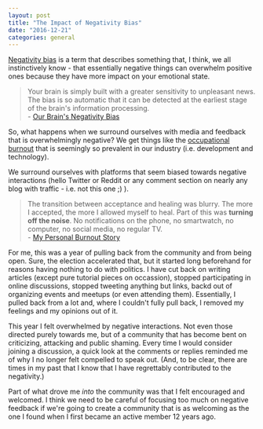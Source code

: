 ```yaml
---
layout: post
title: "The Impact of Negativity Bias"
date: "2016-12-21"
categories: general
---
```


[Negativity bias](https://en.wikipedia.org/wiki/Negativity_bias) is a term that describes something that, I think, we all instinctively know - that essentially negative things can overwhelm positive ones because they have more impact on your emotional state.

> Your brain is simply built with a greater sensitivity to unpleasant news. The bias is so automatic that it can be detected at the earliest stage of the brain's information processing.<br> - [Our Brain's Negativity Bias](https://www.psychologytoday.com/articles/200306/our-brains-negative-bias)

So, what happens when we surround ourselves with media and feedback that is overwhelmingly negative? We get things like the [occupational burnout](https://en.wikipedia.org/wiki/Occupational_burnout) that is seemingly so prevalent in our industry (i.e. development and technology).

We surround ourselves with platforms that seem biased towards negative interactions (hello Twitter or Reddit or any comment section on nearly any blog with traffic - i.e. not this one ;) ).

> The transition between acceptance and healing was blurry. The more I accepted, the more I allowed myself to heal. Part of this was **turning off the noise**. No notifications on the phone, no smartwatch, no computer, no social media, no regular TV.<br>- [My Personal Burnout Story](http://codingwithempathy.com/2016/04/12/my-personal-burnout-lessons-learned/)

For me, this was a year of pulling back from the community and from being open. Sure, the election accelerated that, but it started long beforehand for reasons having nothing to do with politics. I have cut back on writing articles (except pure tutorial pieces on occassion), stopped participating in online discussions, stopped tweeting anything but links, backd out of organizing events and meetups (or even attending them). Essentially, I pulled back from a lot and, where I couldn't fully pull back, I removed my feelings and my opinions out of it.

This year I felt overwhelmed by negative interactions. Not even those directed purely towards me, but of a community that has become bent on criticizing, attacking and public shaming.  Every time I would consider joining a discussion, a quick look at the comments or replies reminded me of why I no longer felt compelled to speak out. (And, to be clear, there are times in my past that I know that I have regrettably contributed to the negativity.)

Part of what drove me _into_ the community was that I felt encouraged and welcomed. I think we need to be careful of focusing too much on negative feedback if we're going to create a community that is as welcoming as the one I found when I first became an active member 12 years ago.